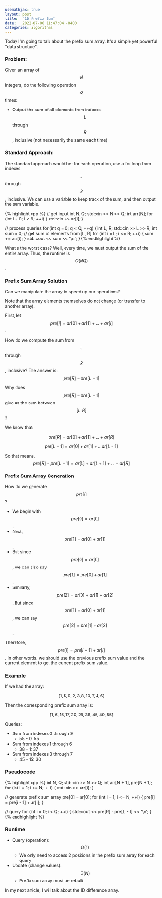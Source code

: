 ```yaml
---
usemathjax: true
layout: post
title:  "1D Prefix Sum"
date:   2022-07-06 11:47:04 -0400
categories: algorithms
---
```

Today I'm going to talk about the prefix sum array. It's a simple yet powerful "data structure".
### Problem:

Given an array of $$N$$ integers, do the following operation $$Q$$ times:

* Output the sum of all elements from indexes $$L$$ through $$R$$, inclusive (not necessarily the same each time)

### Standard Approach:

The standard approach would be: for each operation, use a for loop from indexes $$L$$ through $$R$$, inclusive. We can use a variable
to keep track of the sum, and then output the sum variable.

{% highlight cpp %}
// get input
int N, Q;
std::cin >> N >> Q;
int arr[N];
for (int i = 0; i < N; ++i) {
    std::cin >> ar[i];
}

// process queries
for (int q = 0; q < Q; ++q) {
    int L, R;
    std::cin >> L >> R;
    int sum = 0;
    // get sum of elements from [L, R]
    for (int i = L; i <= R; ++i) {
        sum += arr[i];
    }
    std::cout << sum << '\n';
}
{% endhighlight %}

What's the worst case? Well, every time, we must output the sum of the entire array. Thus, the runtime is $$O(NQ)$$.

### Prefix Sum Array Solution

Can we manipulate the array to speed up our operations? 

Note that the array elements themselves do not change (or transfer to another array).

First, let $$pre[i] = ar[0] + ar[1] + ... + ar[i]$$. 

How do we compute the sum from $$L$$ through $$R$$, inclusive? The answer is: $$pre[R] - pre[L - 1]$$

Why does $$pre[R] - pre[L - 1]$$ give us the sum between $$[L, R]$$?

We know that: 

$$pre[R] = ar[0] + ar[1] + ... + ar[R]$$

$$pre[L - 1] = ar[0] + ar[1] + ... ar[L - 1]$$

So that means, $$pre[R] - pre[L - 1] = ar[L] + ar[L + 1] + ... + ar[R]$$

### Prefix Sum Array Generation

How do we generate $$pre[i]$$? 

* We begin with $$pre[0] = ar[0]$$. 
* Next, $$pre[1] = ar[0] + ar[1]$$. 
* But since $$pre[0] = ar[0]$$, we can also say $$pre[1] = pre[0] + ar[1]$$. 
* Similarly, $$pre[2] = ar[0] + ar[1] + ar[2]$$. But since $$pre[1] = ar[0] + ar[1]$$, we can say $$pre[2] = pre[1] + ar[2]$$. 

Therefore, $$pre[i] = pre[i - 1] + ar[i]$$. In other words, we should use the previous prefix sum value and
the current element to get the current prefix sum value.

### Example

If we had the array:

$$[1, 5, 9, 2, 3, 8, 10, 7, 4, 6]$$

Then the corresponding prefix sum array is:

$$[1, 6, 15, 17, 20, 28, 38, 45, 49, 55]$$

Queries:
* Sum from indexes 0 through 9
  * 55 - 0: 55
* Sum from indexes 1 through 6 
  * 38 - 1: 37
* Sum from indexes 3 through 7
  * 45 - 15: 30

### Pseudocode
{% highlight cpp %}
int N, Q;
std::cin >> N >> Q;
int arr[N + 1], pre[N + 1];
for (int i = 1; i <= N; ++i) {
    std::cin >> arr[i];
}

// generate prefix sum array
pre[0] = ar[0];
for (int i = 1; i <= N; ++i) {
    pre[i] = pre[i - 1] + ar[i];
}

// query
for (int i = 0; i < Q; ++i) {
    std::cout << pre[R] - pre[L - 1] << '\n';
}
{% endhighlight %}

### Runtime
* Query (operation): $$O(1)$$
  * We only need to access 2 positions in the prefix sum array for each query
* Update (change values): $$O(N)$$
  * Prefix sum array must be rebuilt

In my next article, I will talk about the 1D difference array.